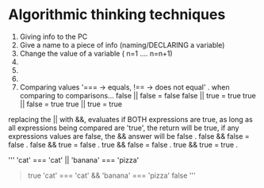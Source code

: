 # Algorithmic thinking techniques
1. Giving info to the PC
2. Give a name to a piece of info (naming/DECLARING a variable)
3. Change the value of a variable ( n=1 .... n=n+1)
4.
5.
6.
7. Comparing values '=== -> equals, !== -> does not equal' . 
when comparing to comparisons...
false || false  = false
false || true   = true
true || false   = true 
true || true    = true
  
replacing the || with &&, evaluates if BOTH expressions are true, as long as all expressions being compared are 'true', the return will be true, if any expressions values are false, the && answer will be false . 
false && false = false . 
false && true = false . 
true && false = false . 
true && true = true . 

'''
'cat' === 'cat' || 'banana' === 'pizza'
>true
'cat' === 'cat' && 'banana' === 'pizza'
>false
'''
